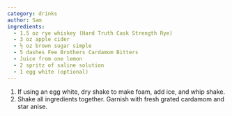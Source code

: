 ```yaml
---
category: drinks
author: Sam
ingredients:
  - 1.5 oz rye whiskey (Hard Truth Cask Strength Rye)
  - 3 oz apple cider
  - ½ oz brown sugar simple
  - 5 dashes Fee Brothers Cardamom Bitters
  - Juice from one lemon
  - 2 spritz of saline solution
  - 1 egg white (optional)
---
```


1. If using an egg white, dry shake to make foam, add ice, and whip shake.
2. Shake all ingredients together. Garnish with fresh grated cardamom and star anise.
